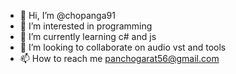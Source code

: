 - 👋 Hi, I’m @chopanga91
- 👀 I’m interested in programming
- 🌱 I’m currently learning c# and js
- 💞️ I’m looking to collaborate on audio vst and tools
- 📫 How to reach me panchogarat56@gmail.com

<!---
chopanga91/chopanga91 is a ✨ special ✨ repository because its `README.md` (this file) appears on your GitHub profile.
You can click the Preview link to take a look at your changes.
--->
